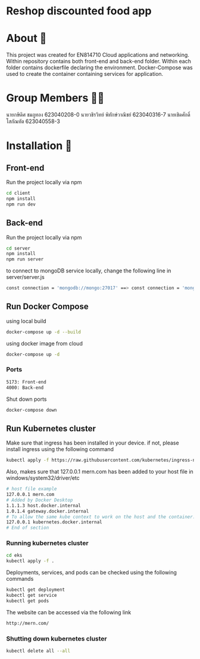 # Reshop discounted food app

# About 🧪

This project was created for EN814710 Cloud applications and networking.
Within repository contains both front-end and back-end folder.
Within each folder contains dockerfile declaring the environment.
Docker-Compose was used to create the container containing services for application.

# Group Members 🐱‍💻
นายกษิดิศ ชมภูทอง 623040208-0 
นายวชิรวิทย์  พิทักษ์วาณิชย์   623040316-7
นายเชิดศักดิ์  โสกัณทัต 623040558-3 
# Installation 📁

## Front-end

Run the project locally via npm
```bash
cd client
npm install
npm run dev
```

## Back-end

Run the project locally via npm
```bash
cd server
npm install
npm run server
```

to connect to mongoDB service locally, change the following line in server/server.js
```bash
const connection = 'mongodb://mongo:27017' ==> const connection = 'mongodb://127.0.0.1:27017'
```

## Run Docker Compose

using local build

```bash
docker-compose up -d --build 
```

using docker image from cloud
```bash
docker-compose up -d
```

### Ports 
```bash
5173: Front-end
4000: Back-end
```
Shut down ports
```bash
docker-compose down
```
## Run Kubernetes cluster
Make sure that ingress has been installed in your device. if not, please install ingress using the following command
```bash
kubectl apply -f https://raw.githubusercontent.com/kubernetes/ingress-nginx/controller-v1.0.0/deploy/static/provider/cloud/deploy.yaml
```

Also, makes sure that 127.0.0.1 mern.com has been added to your host file in windows/system32/driver/etc
```bash
# host file example
127.0.0.1 mern.com
# Added by Docker Desktop
1.1.1.3 host.docker.internal
1.0.1.4 gateway.docker.internal
# To allow the same kube context to work on the host and the container:
127.0.0.1 kubernetes.docker.internal
# End of section

```
### Running kubernetes cluster
```bash
cd eks
kubectl apply -f .
```

Deployments, services, and pods can be checked using the following commands
```bash
kubectl get deployment
kubectl get service
kubectl get pods
```

The website can be accessed via the following link

```bash
http://mern.com/
```

### Shutting down kubernetes cluster
```bash
kubectl delete all --all
```

